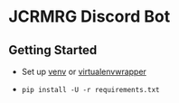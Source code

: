 # JCRMRG Discord Bot

## Getting Started

* Set up [venv](https://docs.python.org/3/library/venv.html) or [virtualenvwrapper](https://virtualenvwrapper.readthedocs.io/en/latest/)

* `pip install -U -r requirements.txt`

